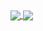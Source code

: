 <a href="https://github.com/satmyx/satmyx">
  <img align="center" src="https://github-readme-stats-84epz4g6d-satmyx.vercel.app/api?username=satmyx&show_icons=true&theme=radical"/>
</a>
<a href="https://github.com/satmyx/satmyx">
  <img align="center" src="https://github-readme-stats-woad-one-36.vercel.app/api/pin/?username=anuraghazra&repo=convoychat" />
</a>
